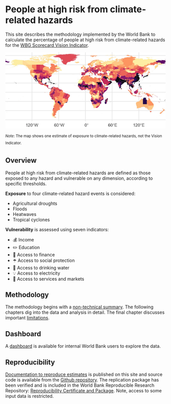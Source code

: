 # People at high risk from climate-related hazards

This site describes the methodology implemented by the World Bank to calculate the percentage of people at high risk from climate-related hazards for the [WBG Scorecard Vision Indicator](https://scorecard.worldbank.org/en/scorecard/our-vision#planet). 

![One estimate of exposure to climate-related hazards](docs/images/RP100_exp_any_pct.png)

<sup>*Note*: The map shows one estimate of exposure to climate-related hazards, not the Vision Indicator.<sup>

## Overview

People at high risk from climate-related hazards are defined as those exposed to any hazard and vulnerable on any dimension, according to specific thresholds.

**Exposure** to four climate-related hazard events is considered:
* Agricultural droughts
* Floods
* Heatwaves
* Tropical cyclones

**Vulnerability** is assessed using seven indicators:
* 💰 Income
* ✏️ Education
* 🏦 Access to finance
* ☂️ Access to social protection
* 🚰 Access to drinking water
* 💡 Access to electricity
* 🏥 Access to services and markets

## Methodology

The methodology begins with a [non-technical summary](docs/01_intro.md). The following chapters dig into the data and analysis in detail. The final chapter discusses important [limitations](docs/05_limitations.md).

## Dashboard
A [dashboard](docs/dashboard.md) is available for internal World Bank users to explore the data.

## Reproducibility

[Documentation to reproduce estimates](docs/reproducibility.md) is published on this site and source code is available from the [Github repository](https://github.com/worldbank/counting-people-climate-risk). The replication package has been verified and is included in the World Bank Reproducible Research Repository: [Reproducibility Certificate and Package](https://reproducibility.worldbank.org/index.php/home). Note, access to some input data is restricted.

